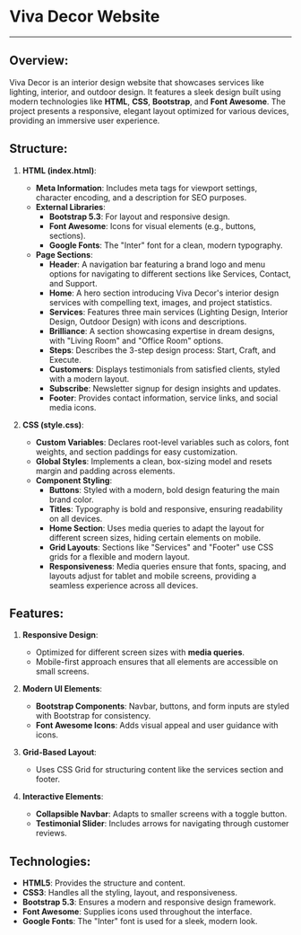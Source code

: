 # Viva Decor Website

---

## Overview:
Viva Decor is an interior design website that showcases services like lighting, interior, and outdoor design. It features a sleek design built using modern technologies like **HTML**, **CSS**, **Bootstrap**, and **Font Awesome**. The project presents a responsive, elegant layout optimized for various devices, providing an immersive user experience.

## Structure:

1. **HTML (index.html)**:
   - **Meta Information**: Includes meta tags for viewport settings, character encoding, and a description for SEO purposes.
   - **External Libraries**:
     - **Bootstrap 5.3**: For layout and responsive design.
     - **Font Awesome**: Icons for visual elements (e.g., buttons, sections).
     - **Google Fonts**: The "Inter" font for a clean, modern typography.
   - **Page Sections**:
     - **Header**: A navigation bar featuring a brand logo and menu options for navigating to different sections like Services, Contact, and Support.
     - **Home**: A hero section introducing Viva Decor's interior design services with compelling text, images, and project statistics.
     - **Services**: Features three main services (Lighting Design, Interior Design, Outdoor Design) with icons and descriptions.
     - **Brilliance**: A section showcasing expertise in dream designs, with "Living Room" and "Office Room" options.
     - **Steps**: Describes the 3-step design process: Start, Craft, and Execute.
     - **Customers**: Displays testimonials from satisfied clients, styled with a modern layout.
     - **Subscribe**: Newsletter signup for design insights and updates.
     - **Footer**: Provides contact information, service links, and social media icons.

2. **CSS (style.css)**:
   - **Custom Variables**: Declares root-level variables such as colors, font weights, and section paddings for easy customization.
   - **Global Styles**: Implements a clean, box-sizing model and resets margin and padding across elements.
   - **Component Styling**:
     - **Buttons**: Styled with a modern, bold design featuring the main brand color.
     - **Titles**: Typography is bold and responsive, ensuring readability on all devices.
     - **Home Section**: Uses media queries to adapt the layout for different screen sizes, hiding certain elements on mobile.
     - **Grid Layouts**: Sections like "Services" and "Footer" use CSS grids for a flexible and modern layout.
     - **Responsiveness**: Media queries ensure that fonts, spacing, and layouts adjust for tablet and mobile screens, providing a seamless experience across all devices.

## Features:
1. **Responsive Design**:
   - Optimized for different screen sizes with **media queries**.
   - Mobile-first approach ensures that all elements are accessible on small screens.
   
2. **Modern UI Elements**:
   - **Bootstrap Components**: Navbar, buttons, and form inputs are styled with Bootstrap for consistency.
   - **Font Awesome Icons**: Adds visual appeal and user guidance with icons.
   
3. **Grid-Based Layout**:
   - Uses CSS Grid for structuring content like the services section and footer.
   
4. **Interactive Elements**:
   - **Collapsible Navbar**: Adapts to smaller screens with a toggle button.
   - **Testimonial Slider**: Includes arrows for navigating through customer reviews.

## Technologies:
- **HTML5**: Provides the structure and content.
- **CSS3**: Handles all the styling, layout, and responsiveness.
- **Bootstrap 5.3**: Ensures a modern and responsive design framework.
- **Font Awesome**: Supplies icons used throughout the interface.
- **Google Fonts**: The "Inter" font is used for a sleek, modern look.